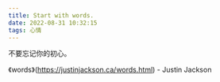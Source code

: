 ```yaml
---
title: Start with words.
date: 2022-08-31 10:32:15
tags: 心情
---
```


不要忘记你的初心。

《words》(https://justinjackson.ca/words.html) - Justin Jackson

